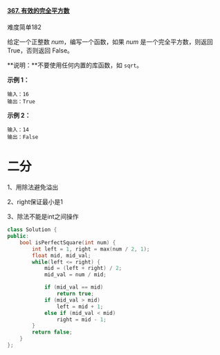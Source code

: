 #### [367. 有效的完全平方数](https://leetcode-cn.com/problems/valid-perfect-square/)

难度简单182

给定一个正整数 *num*，编写一个函数，如果 *num* 是一个完全平方数，则返回 True，否则返回 False。

**说明：**不要使用任何内置的库函数，如 `sqrt`。

**示例 1：**

```
输入：16
输出：True
```

**示例 2：**

```
输入：14
输出：False
```





# 二分

1、用除法避免溢出

2、right保证最小是1

3、除法不能是int之间操作

```c++
class Solution {
public:
    bool isPerfectSquare(int num) {
        int left = 1, right = max(num / 2, 1);
        float mid, mid_val;
        while(left <= right) {
            mid = (left + right) / 2;
            mid_val = num / mid;

            if (mid_val == mid)
                return true;
            if (mid_val > mid)
                left = mid + 1;
            else if (mid_val < mid)
                right = mid - 1;
        }
        return false;
    }
};
```

